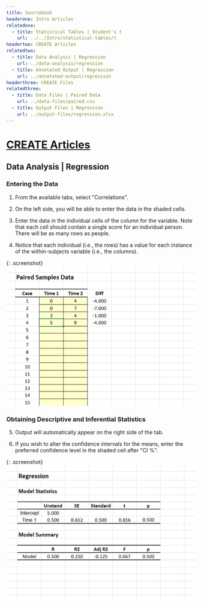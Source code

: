 ```yaml
---
title: Sourcebook
headerone: Intro Articles
relatedone:
  - title: Statistical Tables | Student's t
    url: ../../Intro/statistical-tables/t
headertwo: CREATE Articles
relatedtwo:
  - title: Data Analysis | Regression
    url: ../data-analysis/regression
  - title: Annotated Output | Regression
    url: ../annotated-output/regression
headerthree: CREATE Files
relatedthree:
  - title: Data Files | Paired Data
    url: ../data-files/paired.csv
  - title: Output Files | Regression
    url: ../output-files/regression.xlsx
---
```


# [CREATE Articles](../index.md)

## Data Analysis | Regression

### Entering the Data 

1. From the available tabs, select "Correlations".

2. On the left side, you will be able to enter the data in the shaded cells.

3. Enter the data in the individual cells of the column for the variable. Note that each cell should contain a single score for an individual person. There will be as many rows as people.

4. Notice that each individual (i.e., the rows) has a value for each instance of the within-subjects variable (i.e., the columns).

{: .screenshot}
![Screenshot for entering data](regression1.png)

### Obtaining Descriptive and Inferential Statistics

5. Output will automatically appear on the right side of the tab. 

6. If you wish to alter the confidence intervals for the means, enter the preferred confidence level in the shaded cell after "CI %". 

{: .screenshot}
![Screenshot for obtaining statistics](regression2.png)
